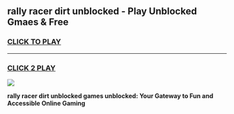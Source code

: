 
## rally racer dirt unblocked - Play Unblocked Gmaes & Free
<h3>
<a href="https://news.freeplayer.one?title=rally_racer_dirt_unblocked&ref=16F">CLICK TO PLAY</a></h3>
<hr>

<h3>
<a href="https://news.freeplayer.one?title=rally_racer_dirt_unblocked&ref=16F">CLICK 2 PLAY</a>
  
</h3>

<a href="https://news.freeplayer.one?title=rally_racer_dirt_unblocked&ref=16F/"><img src="https://clearcache.store/games.png"></a>


**rally racer dirt unblocked games unblocked: Your Gateway to Fun and Accessible Online Gaming**
